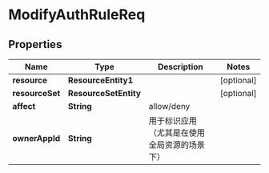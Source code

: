 

# ModifyAuthRuleReq


## Properties

| Name | Type | Description | Notes |
|------------ | ------------- | ------------- | -------------|
|**resource** | **ResourceEntity1** |  |  [optional] |
|**resourceSet** | **ResourceSetEntity** |  |  [optional] |
|**affect** | **String** | allow/deny |  |
|**ownerAppId** | **String** | 用于标识应用（尤其是在使用全局资源的场景下） |  |




